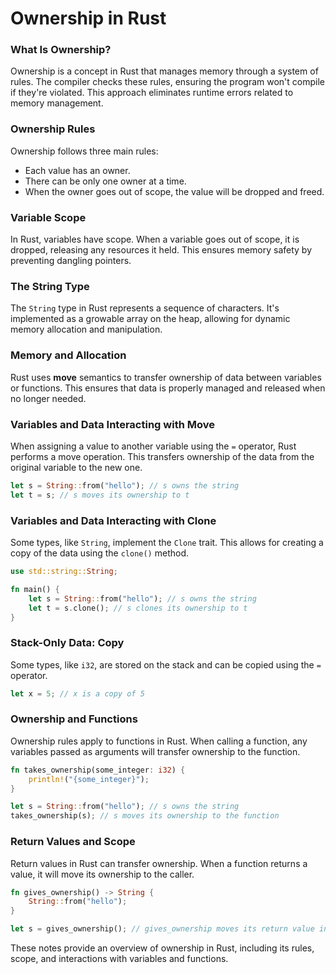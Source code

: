 # Ownership in Rust

### What Is Ownership?

Ownership is a concept in Rust that manages memory through a system of rules. The compiler checks these rules, ensuring the program won't compile if they're violated. This approach eliminates runtime errors related to memory management.

### Ownership Rules

Ownership follows three main rules:

* Each value has an owner.
* There can be only one owner at a time.
* When the owner goes out of scope, the value will be dropped and freed.

### Variable Scope

In Rust, variables have scope. When a variable goes out of scope, it is dropped, releasing any resources it held. This ensures memory safety by preventing dangling pointers.

### The String Type

The `String` type in Rust represents a sequence of characters. It's implemented as a growable array on the heap, allowing for dynamic memory allocation and manipulation.

### Memory and Allocation

Rust uses **move** semantics to transfer ownership of data between variables or functions. This ensures that data is properly managed and released when no longer needed.

### Variables and Data Interacting with Move

When assigning a value to another variable using the `=` operator, Rust performs a move operation. This transfers ownership of the data from the original variable to the new one.

```rust
let s = String::from("hello"); // s owns the string
let t = s; // s moves its ownership to t
```

### Variables and Data Interacting with Clone

Some types, like `String`, implement the `Clone` trait. This allows for creating a copy of the data using the `clone()` method.

```rust
use std::string::String;

fn main() {
    let s = String::from("hello"); // s owns the string
    let t = s.clone(); // s clones its ownership to t
}
```

### Stack-Only Data: Copy

Some types, like `i32`, are stored on the stack and can be copied using the `=` operator.

```rust
let x = 5; // x is a copy of 5
```

### Ownership and Functions

Ownership rules apply to functions in Rust. When calling a function, any variables passed as arguments will transfer ownership to the function.

```rust
fn takes_ownership(some_integer: i32) {
    println!("{some_integer}");
}

let s = String::from("hello"); // s owns the string
takes_ownership(s); // s moves its ownership to the function
```

### Return Values and Scope

Return values in Rust can transfer ownership. When a function returns a value, it will move its ownership to the caller.

```rust
fn gives_ownership() -> String {
    String::from("hello");
}

let s = gives_ownership(); // gives_ownership moves its return value into s
```

These notes provide an overview of ownership in Rust, including its rules, scope, and interactions with variables and functions.
